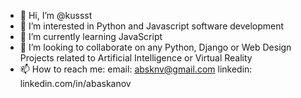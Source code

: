 - 👋 Hi, I’m @kussst
- 👀 I’m interested in Python and Javascript software development
- 🌱 I’m currently learning JavaScript
- 💞️ I’m looking to collaborate on any Python, Django or Web Design Projects related to Artificial Intelligence or Virtual Reality
- 📫 How to reach me:
     email: absknv@gmail.com
     linkedin: linkedin.com/in/abaskanov

<!---
kussst/kussst is a ✨ special ✨ repository because its `README.md` (this file) appears on your GitHub profile.
You can click the Preview link to take a look at your changes.
--->

